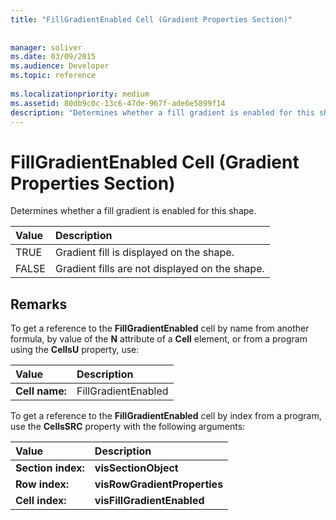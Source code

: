 ```yaml
---
title: "FillGradientEnabled Cell (Gradient Properties Section)"
 
 
manager: soliver
ms.date: 03/09/2015
ms.audience: Developer
ms.topic: reference
 
ms.localizationpriority: medium
ms.assetid: 80db9c0c-13c6-47de-967f-ade6e5899f14
description: "Determines whether a fill gradient is enabled for this shape."
---
```


# FillGradientEnabled Cell (Gradient Properties Section)

Determines whether a fill gradient is enabled for this shape.
  
|**Value**|**Description**|
|:-----|:-----|
|TRUE  <br/> |Gradient fill is displayed on the shape. |
|FALSE  <br/> |Gradient fills are not displayed on the shape. |

## Remarks

To get a reference to the **FillGradientEnabled** cell by name from another formula, by value of the **N** attribute of a **Cell** element, or from a program using the **CellsU** property, use:
  
|**Value**|**Description**|
|:-----|:-----|
| **Cell name:**  <br/> | FillGradientEnabled  <br/> |

To get a reference to the **FillGradientEnabled** cell by index from a program, use the **CellsSRC** property with the following arguments:
  
|**Value**|**Description**|
|:-----|:-----|
| **Section index:**  <br/> |**visSectionObject** <br/> |
| **Row index:**  <br/> |**visRowGradientProperties** <br/> |
| **Cell index:**  <br/> |**visFillGradientEnabled** <br/> |
